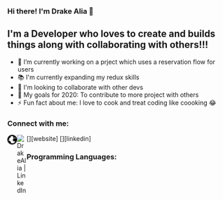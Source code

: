 ### Hi there! I'm Drake Alia 👋

## I'm a Developer who loves to create and builds things along with collaborating with others!!!
- 🔭 I’m currently working on a prject which uses a reservation flow for users
- 📚 I'm currently expanding my redux skills
- 👯 I'm looking to collaborate with other devs 
- 🥅 My goals for 2020: To contribute to more project with others
- ⚡️ Fun fact about me: I love to cook and treat coding like coooking 😂

### Connect with me:

[<img align="left" alt="DrakeAlia.com" width="22px" src="https://raw.githubusercontent.com/iconic/open-iconic/master/svg/globe.svg" />][website]
[<img align="left" alt="DrakeAlia | LinkedIn" width="22px" src="https://cdn.jsdelivr.net/npm/simple-icons@v3/icons/linkedin.svg" />][linkedin]


### Programming Languages:

